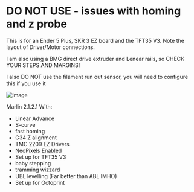 <h1>DO NOT USE - issues with homing and z probe</h1> 

This is for an Ender 5 Plus, SKR 3 EZ board and the TFT35 V3. Note the layout of Driver/Motor connections.

I am also using a BMG direct drive extruder and Lenear rails, so CHECK YOUR STEPS AND MARGINS!

I also DO NOT use the filament run out sensor, you will need to configure this if you use it

![image](https://github.com/jimmyeao/Ender5PlusMarlin2.1.2.1/assets/5197831/16276707-be86-42bb-9e15-0582acdbfbff)



Marlin 2.1.2.1 With:
- Linear Advance
- S-curve
- fast homing
- G34 Z alignment
- TMC 2209 EZ Drivers
- NeoPixels Enabled
- Set up for TFT35 V3
- baby stepping
- tramming wizzard
- UBL levelling (Far better than ABL IMHO)
- Set up for Octoprint
